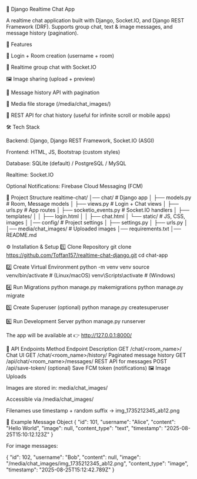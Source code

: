 📌 Django Realtime Chat App

A realtime chat application built with Django, Socket.IO, and Django REST Framework (DRF).
Supports group chat, text & image messages, and message history (pagination).

🚀 Features

🔐 Login + Room creation (username + room)

💬 Realtime group chat with Socket.IO

🖼️ Image sharing (upload + preview)

📜 Message history API with pagination

📂 Media file storage (/media/chat_images/)

📡 REST API for chat history (useful for infinite scroll or mobile apps)

🛠️ Tech Stack

Backend: Django, Django REST Framework, Socket.IO (ASGI)

Frontend: HTML, JS, Bootstrap (custom styles)

Database: SQLite (default) / PostgreSQL / MySQL

Realtime: Socket.IO

Optional Notifications: Firebase Cloud Messaging (FCM)

📂 Project Structure
realtime-chat/
│── chat/                  # Django app
│   ├── models.py          # Room, Message models
│   ├── views.py           # Login + Chat views
│   ├── urls.py            # App routes
│   ├── socketio_events.py # Socket.IO handlers
│   ├── templates/
│   │   ├── login.html
│   │   ├── chat.html
│   └── static/            # JS, CSS, images
│
│── config/              # Project settings
│   ├── settings.py
│   ├── urls.py
│
│── media/chat_images/     # Uploaded images
│── requirements.txt
│── README.md

⚙️ Installation & Setup
1️⃣ Clone Repository
git clone https://github.com/Toffan157/realtime-chat-django.git
cd chat-app

2️⃣ Create Virtual Environment
python -m venv venv
source venv/bin/activate  # (Linux/macOS)
venv\Scripts\activate     # (Windows)

4️⃣ Run Migrations
python manage.py makemigrations
python manage.py migrate

5️⃣ Create Superuser (optional)
python manage.py createsuperuser

6️⃣ Run Development Server
python manage.py runserver


The app will be available at 👉 http://127.0.0.1:8000/

🔗 API Endpoints
Method	Endpoint	Description
GET	/chat/<room_name>/	Chat UI
GET	/chat/<room_name>/history/	Paginated message history
GET	/api/chat/<room_name>/messages/	REST API for messages
POST	/api/save-token/ (optional)	Save FCM token (notifications)
🖼️ Image Uploads

Images are stored in: media/chat_images/

Accessible via /media/chat_images/<filename>

Filenames use timestamp + random suffix → img_1735212345_ab12.png

📜 Example Message Object
{
  "id": 101,
  "username": "Alice",
  "content": "Hello World",
  "image": null,
  "content_type": "text",
  "timestamp": "2025-08-25T15:10:12.123Z"
}


For image messages:

{
  "id": 102,
  "username": "Bob",
  "content": null,
  "image": "/media/chat_images/img_1735212345_ab12.png",
  "content_type": "image",
  "timestamp": "2025-08-25T15:12:42.789Z"
}
